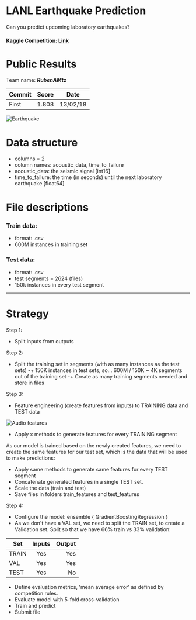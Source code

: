 # LANL Earthquake Prediction

Can you predict upcoming laboratory earthquakes?

#### Kaggle Competition: [Link](https://www.kaggle.com/c/LANL-Earthquake-Prediction)

# Public Results

Team name: ***RubenAMtz***

| Commit       | Score       | Date     |
| ------------ | ----------- | -------- |
| First        | 1.808       | 13/02/18 |


![Earthquake](https://cdn.newsapi.com.au/image/v1/36aab19faa109c662cc4361696831a64?width=1024 "Earthquake detection")


# Data structure

- columns = 2
- column names: acoustic_data, time_to_failure
- acoustic_data:  the seismic signal [int16]
- time_to_failure: the time (in seconds) until the next laboratory earthquake [float64]

# File descriptions

### Train data:  
- format: .csv
- 600M instances in training set

### Test data:  
- format: .csv
- test segments = 2624 (files)
- 150k instances in every test segment

*** 

# Strategy

Step 1:

- Split inputs from outputs

Step 2:

- Split the training set in segments (with as many instances as the test sets)
    -+ 150K instances in test sets, so... 600M / 150K ~ 4K segments out of the training set
    -+ Create as many training segments needed and store in files

Step 3:

- Feature engineering (create features from inputs) to TRAINING data and TEST data


![Audio features](https://s3-ap-south-1.amazonaws.com/av-blog-media/wp-content/uploads/2017/08/23233229/audio-features.png "Audio features")


- Apply x methods to generate features for every TRAINING segment

As our model is trained based on the newly created features, we need to create the same features for our test set, which is the
data that will be used to make predictions:

- Apply same methods to generate same features for every TEST segment
- Concatenate generated features in a single TEST set.
- Scale the data (train and test)
- Save files in folders train_features and test_features

Step 4:

- Configure the model: ensemble { GradientBoostingRegression }
- As we don't have a VAL set, we need to split the TRAIN set, to create a Validation set. Split so that we have 66% train vs 33% validation:
  
| Set      | Inputs   | Output |
| -------- |:--------:| ------:|
| TRAIN    | Yes      | Yes    |
| VAL      | Yes      | Yes    |
| TEST     | Yes      | No     |
  
- Define evaluation metrics, 'mean average error' as defined by competition rules.
- Evaluate model with 5-fold cross-validation
- Train and predict
- Submit file

